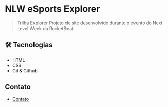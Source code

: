 # NLW eSports Explorer
> Trilha Explorer
Projeto de site desenvolvido durante o evento do Next Level Week da RocketSeat.


## 🛠 Tecnologias
- HTML
- CSS
- Git & Github

## Contato
- [Contato](https://linktr.ee/emirng)
